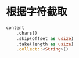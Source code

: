 
# 根据字符截取
```rust
content
    .chars()
    .skip(offset as usize)
    .take(length as usize)
    .collect::<String>()
```